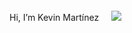 <div>
  <p style="display: inline-flex; align-items: center; flex-direction: row;">Hi, I’m Kevin Martínez <img style="width: 1rem;" src="https://img.icons8.com/?size=100&id=37278&format=png&color=000000"></p>
  <img src="https://img.icons8.com/?size=100&id=9nmz9TYzN8iO&format=png&color=000000"/>
</div>

